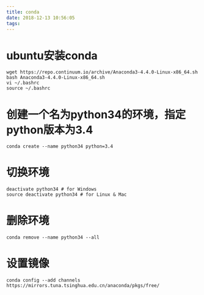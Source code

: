 ```yaml
---
title: conda
date: 2018-12-13 10:56:05
tags:
---
```



# ubuntu安装conda

```
wget https://repo.continuum.io/archive/Anaconda3-4.4.0-Linux-x86_64.sh
bash Anaconda3-4.4.0-Linux-x86_64.sh
vi ~/.bashrc
source ~/.bashrc

```

# 创建一个名为python34的环境，指定python版本为3.4
```
conda create --name python34 python=3.4
```

# 切换环境
```
deactivate python34 # for Windows
source deactivate python34 # for Linux & Mac
```

# 删除环境
```
conda remove --name python34 --all
```


# 设置镜像
```
conda config --add channels https://mirrors.tuna.tsinghua.edu.cn/anaconda/pkgs/free/
```
